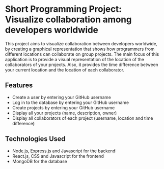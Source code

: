 # Short Programming Project: Visualize collaboration among developers worldwide

This project aims to visualize collaboration between developers worldwide, by creating a graphical representation that shows how 
programmers from different locations can collaborate on group projects. The main focus of this application is to provide a visual representation of the 
location of the collaborators of your projects. Also, it provides the time difference between your current location and the location of each collaborator.

## Features

- Create a user by entering your GitHub username
- Log in to the database by entering your GitHub username
- Create projects by entering your GitHub username
- Display all your projects (name, description, owner)
- Display all collaborators of each project (username, location and time difference)

## Technologies Used

- Node.js, Express.js and Javascript for the backend
- React.js, CSS and Javascript for the frontend
- MongoDB for the database
